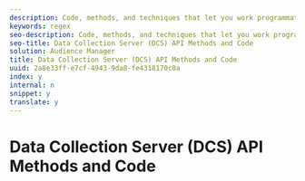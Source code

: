 ```yaml
---
description: Code, methods, and techniques that let you work programmatically with the Audience Manager Data Collection Servers (DCS).
keywords: regex
seo-description: Code, methods, and techniques that let you work programmatically with the Audience Manager Data Collection Servers (DCS).
seo-title: Data Collection Server (DCS) API Methods and Code
solution: Audience Manager
title: Data Collection Server (DCS) API Methods and Code
uuid: 2a8e33ff-e7cf-4943-9da8-fe4318170c0a
index: y
internal: n
snippet: y
translate: y
---
```


# Data Collection Server (DCS) API Methods and Code

